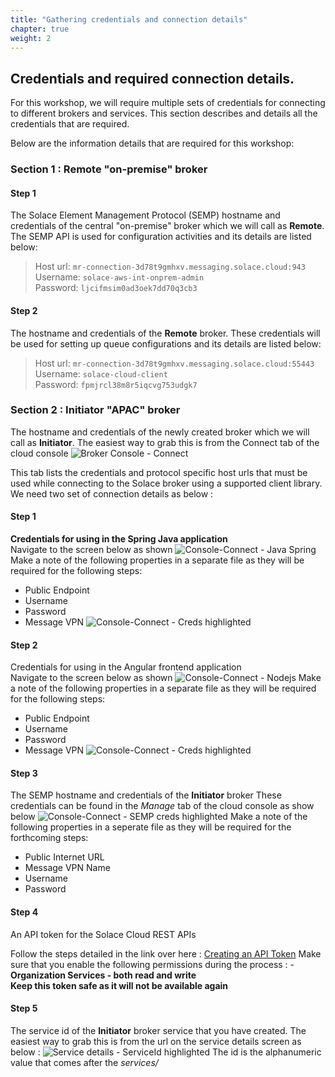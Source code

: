 ```yaml
---
title: "Gathering credentials and connection details" 
chapter: true
weight: 2 
---
```


## Credentials and required connection details.

For this workshop, we will require multiple sets of credentials for connecting to different brokers and services. 
This section describes and details all the credentials that are required.

Below are the information details that are required for this workshop:

### Section 1 : Remote "on-premise" broker

#### Step 1
The Solace Element Management Protocol (SEMP) hostname and credentials of the central "on-premise" broker which we will call as **Remote**.
The SEMP API is used for configuration activities and its details are listed below: 
>   Host url: `mr-connection-3d78t9gmhxv.messaging.solace.cloud:943` \
    Username: `solace-aws-int-onprem-admin` \
    Password: `ljcifmsim0ad3oek7dd70q3cb3`

#### Step 2
The hostname and credentials of the **Remote** broker. 
These credentials will be used for setting up queue configurations and its details are listed below:
>   Host url: `mr-connection-3d78t9gmhxv.messaging.solace.cloud:55443` \
    Username: `solace-cloud-client` \
    Password: `fpmjrcl38m8r5iqcvg753udgk7`

### Section 2 : Initiator "APAC" broker

The hostname and credentials of the newly created broker which we will call as **Initiator**.
 The easiest way to grab this is from the Connect tab of the cloud console
![Broker Console - Connect](/images/moduleOne/brokerconsole_connect.png)

This tab lists the credentials and protocol specific host urls that must be used while connecting to the Solace broker using a supported client library. \
We need two set of connection details as below : 

#### Step 1
**Credentials for using in the Spring Java application** \
    Navigate to the screen below as shown
![Console-Connect - Java Spring](/images/moduleOne/brokerconsole_connect_creds_java.png)
Make a note of the following properties in a separate file as they will be required for the following steps:
- Public Endpoint
- Username
- Password
- Message VPN
![Console-Connect - Creds highlighted](/images/moduleOne/brokerconsole_connect_creds_java_highlighted.png) 

#### Step 2
Credentials for using in the Angular frontend application \
  Navigate to the screen below as shown
  ![Console-Connect - Nodejs](/images/moduleOne/brokerconsole_connect_creds_nodejs.png)
  Make a note of the following properties in a separate file as they will be required for the following steps:
- Public Endpoint
- Username
- Password
- Message VPN
  ![Console-Connect - Creds highlighted](/images/moduleOne/brokerconsole_connect_creds_nodejs_highlighted.png)

#### Step 3
The SEMP hostname and credentials of the **Initiator** broker
These credentials can be found in the _Manage_ tab of the cloud console as show below
![Console-Connect - SEMP creds highlighted](/images/moduleOne/brokerconsole_manage_creds_semp_highlighted.png)
Make a note of the following properties in a seperate file as they will be required for the forthcoming steps:
- Public Internet URL
- Message VPN Name
- Username
- Password

#### Step 4
An API token for the Solace Cloud REST APIs

Follow the steps detailed in the link over here : [Creating an API Token](https://docs.solace.com/Cloud/ght_api_tokens.htm#Create)
Make sure that you enable the following permissions during the process :
    - **Organization Services - both read and write** \
**Keep this token safe as it will not be available again**

#### Step 5
The service id of the **Initiator** broker service that you have created.
    The easiest way to grab this is from the url on the service details screen as below :
![Service details - ServiceId highlighted](/images/moduleOne/service_details.png) 
The id is the alphanumeric value that comes after the _services/_